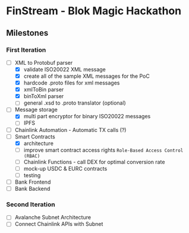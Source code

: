 # FinStream - Blok Magic Hackathon

## Milestones

### First Iteration

- [ ] XML to Protobuf parser
  - [X] validate ISO20022 XML message
  - [X] create all of the sample XML messages for the PoC
  - [X] hardcode .proto files for xml messages
  - [x] xmlToBin parser
  - [x] binToXml parser
  - [ ] general .xsd to .proto translator (optional)
- [ ] Message storage
  - [x] multi part encryptor for binary ISO20022 messages
  - [ ] IPFS
- [ ] Chainlink Automation - Automatic TX calls (?)
- [ ] Smart Contracts
  - [X] architecture
  - [ ] improve smart contract access rights `Role-Based Access Control (RBAC)`
  - [ ] Chainlink Functions - call DEX for optimal conversion rate
  - [ ] mock-up USDC & EURC contracts
  - [ ] testing
- [ ] Bank Frontend
- [ ] Bank Backend

### Second Iteration

- [ ] Avalanche Subnet Architecture
- [ ] Connect Chainlink APIs with Subnet
